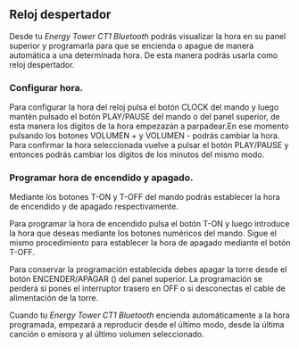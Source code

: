 ## Reloj despertador
Desde tu *Energy Tower CT1 Bluetooth* podrás visualizar la hora en su panel superior y programarla para que se encienda o apague de manera automática a una determinada hora. De esta manera podrás usarla como reloj despertador.

### Configurar hora.
Para configurar la hora del reloj pulsa el botón CLOCK del mando y luego mantén pulsado el botón PLAY/PAUSE del mando o del panel superior, de esta manera los dígitos de la hora empezazán a parpadear.En ese momento pulsando los botones VOLUMEN + y VOLUMEN - podrás cambiar la hora. Para confirmar la hora seleccionada vuelve a pulsar el botón PLAY/PAUSE y entonces podrás cambiar los dígitos de los minutos del mismo modo.

### Programar hora de encendido y apagado.
Mediante los botones  T-ON y T-OFF del mando podrás establecer la hora de encendido y de apagado respectivamente.

Para programar la hora de encendido pulsa el botón T-ON y luego introduce la hora que deseas mediante los botones numéricos del mando. Sigue el mismo procedimiento para establecer la hora de apagado mediante el botón T-OFF.

Para conservar la programación establecida debes apagar la torre desde el botón ENCENDER/APAGAR () del panel superior. La programación se perderá si pones el interruptor trasero en OFF o si desconectas el cable de alimentación de la torre.

Cuando tu *Energy Tower CT1 Bluetooth* encienda automáticamente a la hora programada, empezará a reproducir desde el último modo, desde la última canción o emisora y al último volumen seleccionado.

